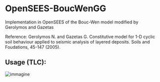 # OpenSEES-BoucWenGG
Implementation in OpenSEES of the Bouc-Wen model modified by Gerolymos and Gazetas

Reference: Gerolymos N. and Gazetas G. Constitutive model for 1-D cyclic soil behaviour applied to seismic analysis of layered deposits. Soils and Foudations, 45-147 (2005).


## Usage (TLC):
![immagine](https://user-images.githubusercontent.com/74192712/177916548-8ff1e3f7-ed10-4111-b86b-78c0ff689e53.png)
